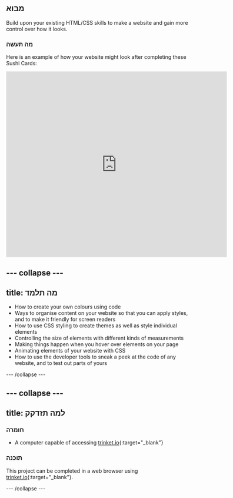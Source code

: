 ## מבוא

Build upon your existing HTML/CSS skills to make a website and gain more control over how it looks.

### מה תעשה

Here is an example of how your website might look after completing these Sushi Cards:

<div class="trinket">
  <iframe src="https://trinket.io/embed/html/0e7f7e6713?outputOnly=true&start=result" width="600" height="505" frameborder="0" marginwidth="0" marginheight="0" allowfullscreen>
  </iframe>
</div>

## \--- collapse \---

## title: מה תלמד

+ How to create your own colours using code
+ Ways to organise content on your website so that you can apply styles, and to make it friendly for screen readers
+ How to use CSS styling to create themes as well as style individual elements
+ Controlling the size of elements with different kinds of measurements
+ Making things happen when you hover over elements on your page
+ Animating elements of your website with CSS
+ How to use the developer tools to sneak a peek at the code of any website, and to test out parts of yours

\--- /collapse \---

## \--- collapse \---

## title: למה תזדקק

### חומרה

+ A computer capable of accessing [trinket.io](https://trinket.io){:target="_blank"}

### תוכנה

This project can be completed in a web browser using [trinket.io](https://trinket.io){:target="_blank"}.

\--- /collapse \---